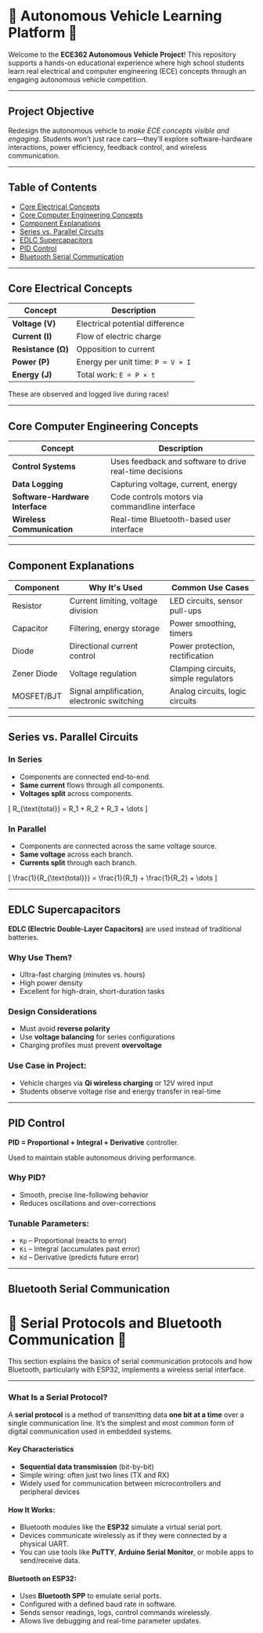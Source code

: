 # 🚗 Autonomous Vehicle Learning Platform 🚗

Welcome to the **ECE362 Autonomous Vehicle Project**! This repository supports a hands-on educational experience where high school students learn real electrical and computer engineering (ECE) concepts through an engaging autonomous vehicle competition.

---

## Project Objective

Redesign the autonomous vehicle to *make ECE concepts visible and engaging*. Students won’t just race cars—they’ll explore software-hardware interactions, power efficiency, feedback control, and wireless communication.

---

## Table of Contents

- [Core Electrical Concepts](#core-electrical-concepts)
- [Core Computer Engineering Concepts](#core-computer-engineering-concepts)
- [Component Explanations](#component-explanations)
- [Series vs. Parallel Circuits](#series-vs-parallel-circuits)
- [EDLC Supercapacitors](#edlc-supercapacitors)
- [PID Control](#pid-control)
- [Bluetooth Serial Communication](#bluetooth-serial-communication)

---

## Core Electrical Concepts

| Concept   | Description |
|-----------|-------------|
| **Voltage (V)** | Electrical potential difference |
| **Current (I)** | Flow of electric charge |
| **Resistance (Ω)** | Opposition to current |
| **Power (P)** | Energy per unit time: `P = V × I` |
| **Energy (J)** | Total work: `E = P × t` |

These are observed and logged live during races!

---

## Core Computer Engineering Concepts

| Concept          | Description |
|------------------|-------------|
| **Control Systems** | Uses feedback and software to drive real-time decisions |
| **Data Logging** | Capturing voltage, current, energy |
| **Software-Hardware Interface** | Code controls motors via commandline interface |
| **Wireless Communication** | Real-time Bluetooth-based user interface |

---

## Component Explanations

| Component      | Why It's Used                              | Common Use Cases                          |
|----------------|--------------------------------------------|-------------------------------------------|
| Resistor       | Current limiting, voltage division         | LED circuits, sensor pull-ups             |
| Capacitor      | Filtering, energy storage                  | Power smoothing, timers                   |
| Diode          | Directional current control                | Power protection, rectification           |
| Zener Diode    | Voltage regulation                         | Clamping circuits, simple regulators      |
| MOSFET/BJT     | Signal amplification, electronic switching | Analog circuits, logic circuits           |

---

## Series vs. Parallel Circuits

### In Series

- Components are connected end-to-end.
- **Same current** flows through all components.
- **Voltages split** across components.

\[
R_{\text{total}} = R_1 + R_2 + R_3 + \dots
\]

### In Parallel

- Components are connected across the same voltage source.
- **Same voltage** across each branch.
- **Currents split** through each branch.

\[
\frac{1}{R_{\text{total}}} = \frac{1}{R_1} + \frac{1}{R_2} + \dots
\]

---

## EDLC Supercapacitors

**EDLC (Electric Double-Layer Capacitors)** are used instead of traditional batteries.

### Why Use Them?

- Ultra-fast charging (minutes vs. hours)
- High power density
- Excellent for high-drain, short-duration tasks

### Design Considerations

- Must avoid **reverse polarity**
- Use **voltage balancing** for series configurations
- Charging profiles must prevent **overvoltage**

### Use Case in Project:

- Vehicle charges via **Qi wireless charging** or 12V wired input
- Students observe voltage rise and energy transfer in real-time

---

## PID Control

**PID = Proportional + Integral + Derivative** controller.

Used to maintain stable autonomous driving performance.

### Why PID?

- Smooth, precise line-following behavior
- Reduces oscillations and over-corrections

### Tunable Parameters:

- `Kp` – Proportional (reacts to error)
- `Ki` – Integral (accumulates past error)
- `Kd` – Derivative (predicts future error)

---

## Bluetooth Serial Communication

# 📶 Serial Protocols and Bluetooth Communication 📶

This section explains the basics of serial communication protocols and how Bluetooth, particularly with ESP32, implements a wireless serial interface.

---

### What Is a Serial Protocol?

A **serial protocol** is a method of transmitting data **one bit at a time** over a single communication line. It’s the simplest and most common form of digital communication used in embedded systems.

#### Key Characteristics

- **Sequential data transmission** (bit-by-bit)
- Simple wiring: often just two lines (TX and RX)
- Widely used for communication between microcontrollers and peripheral devices

#### How It Works:

- Bluetooth modules like the **ESP32** simulate a virtual serial port.
- Devices communicate wirelessly as if they were connected by a physical UART.
- You can use tools like **PuTTY**, **Arduino Serial Monitor**, or mobile apps to send/receive data.

#### Bluetooth on ESP32:

- Uses **Bluetooth SPP** to emulate serial ports.
- Configured with a defined baud rate in software.
- Sends sensor readings, logs, control commands wirelessly.
- Allows live debugging and real-time parameter updates.

